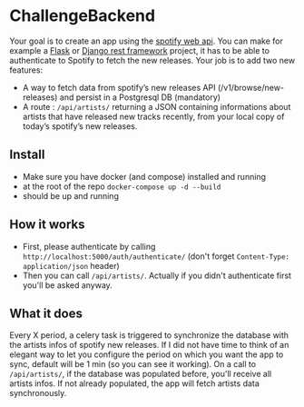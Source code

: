 # ChallengeBackend

Your goal is to create an app using the [spotify web api](https://developer.spotify.com/documentation/web-api/). You can make for example a [Flask](https://flask.palletsprojects.com/en/1.1.x/) or [Django rest framework](https://www.django-rest-framework.org/) project, it has to be able to authenticate to Spotify to fetch the new releases. Your job is to add two new features:
- A way to fetch data from spotify’s new releases API (/v1/browse/new-releases) and persist in a Postgresql DB (mandatory)
- A route : `/api/artists/` returning a JSON containing informations about artists that have released new tracks recently, from your local copy of today’s spotify’s new releases.

## Install

- Make sure you have docker (and compose) installed and running
- at the root of the repo `docker-compose up -d --build`
- should be up and running

## How it works

- First, please authenticate by calling `http://localhost:5000/auth/authenticate/` (don't forget `Content-Type: application/json` header)
- Then you can call `/api/artists/`. Actually if you didn't authenticate first you'll be asked anyway.

## What it does

Every X period, a celery task is triggered to synchronize the database with the artists infos of spotify new releases.
If I did not have time to think of an elegant way to let you configure the period on which you want the app to sync, default will be 1 min (so you can see it working).
On a call to `/api/artists/`, if the database was populated before, you'll receive all artists infos. If not already populated, the app will fetch artists data synchronously.
